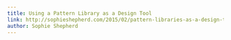 ```yaml
---
title: Using a Pattern Library as a Design Tool
link: http://sophieshepherd.com/2015/02/pattern-libraries-as-a-design-tool.html
author: Sophie Shepherd
---
```

